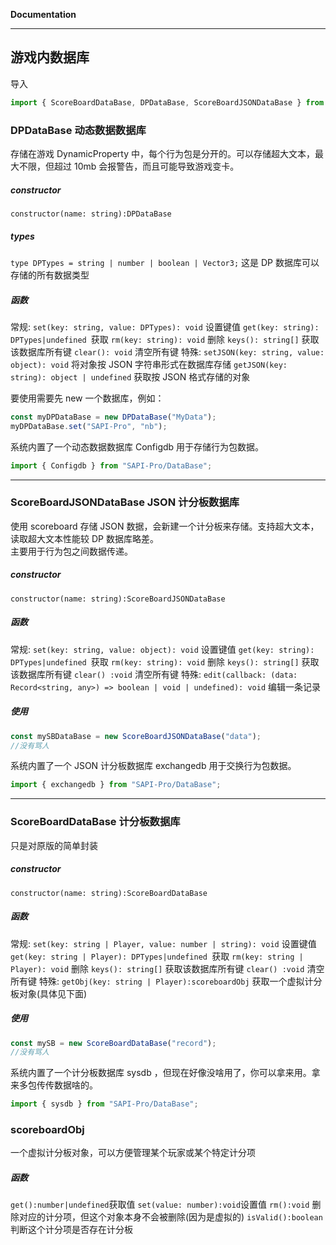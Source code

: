 **Documentation**

---

## 游戏内数据库

导入

```typescript
import { ScoreBoardDataBase, DPDataBase, ScoreBoardJSONDataBase } from "SAPI-Pro/DataBase";
```

### DPDataBase 动态数据数据库

存储在游戏 DynamicProperty 中，每个行为包是分开的。可以存储超大文本，最大不限，但超过 10mb 会报警告，而且可能导致游戏变卡。

##### constructor

`constructor(name: string):DPDataBase`

##### types

`type DPTypes = string | number | boolean | Vector3;`
这是 DP 数据库可以存储的所有数据类型

##### 函数

常规:
`set(key: string, value: DPTypes): void` 设置键值
`get(key: string): DPTypes|undefined `获取
`rm(key: string): void` 删除
`keys(): string[]` 获取该数据库所有键
`clear(): void` 清空所有键
特殊:
`setJSON(key: string, value: object): void`
将对象按 JSON 字符串形式在数据库存储
`getJSON(key: string): object | undefined`
获取按 JSON 格式存储的对象

要使用需要先 new 一个数据库，例如：

```typescript
const myDPDataBase = new DPDataBase("MyData");
myDPDataBase.set("SAPI-Pro", "nb");
```

系统内置了一个动态数据数据库 Configdb 用于存储行为包数据。

```typescript
import { Configdb } from "SAPI-Pro/DataBase";
```

---

### ScoreBoardJSONDataBase JSON 计分板数据库

使用 scoreboard 存储 JSON 数据，会新建一个计分板来存储。支持超大文本，读取超大文本性能较 DP 数据库略差。  
主要用于行为包之间数据传递。

##### constructor

`constructor(name: string):ScoreBoardJSONDataBase`

##### 函数

常规:
`set(key: string, value: object): void` 设置键值
`get(key: string): DPTypes|undefined `获取
`rm(key: string): void` 删除
`keys(): string[]` 获取该数据库所有键
`clear() :void` 清空所有键
特殊:
`edit(callback: (data: Record<string, any>) => boolean | void | undefined): void`
编辑一条记录

##### 使用

```typescript
const mySBDataBase = new ScoreBoardJSONDataBase("data");
//没有骂人
```

系统内置了一个 JSON 计分板数据库 exchangedb 用于交换行为包数据。

```typescript
import { exchangedb } from "SAPI-Pro/DataBase";
```

---

### ScoreBoardDataBase 计分板数据库

只是对原版的简单封装

##### constructor

`constructor(name: string):ScoreBoardDataBase`

##### 函数

常规:
`set(key: string | Player, value: number | string): void` 设置键值
`get(key: string | Player): DPTypes|undefined `获取
`rm(key: string | Player): void` 删除
`keys(): string[]` 获取该数据库所有键
`clear() :void` 清空所有键
特殊:
`getObj(key: string | Player):scoreboardObj`
获取一个虚拟计分板对象(具体见下面)

##### 使用

```typescript
const mySB = new ScoreBoardDataBase("record");
//没有骂人
```

系统内置了一个计分板数据库 sysdb ，但现在好像没啥用了，你可以拿来用。拿来多包传传数据啥的。

```typescript
import { sysdb } from "SAPI-Pro/DataBase";
```

### scoreboardObj

一个虚拟计分板对象，可以方便管理某个玩家或某个特定计分项

##### 函数

`get():number|undefined`获取值
`set(value: number):void`设置值
`rm():void`
删除对应的计分项，但这个对象本身不会被删除(因为是虚拟的)
`isValid():boolean`判断这个计分项是否存在计分板
